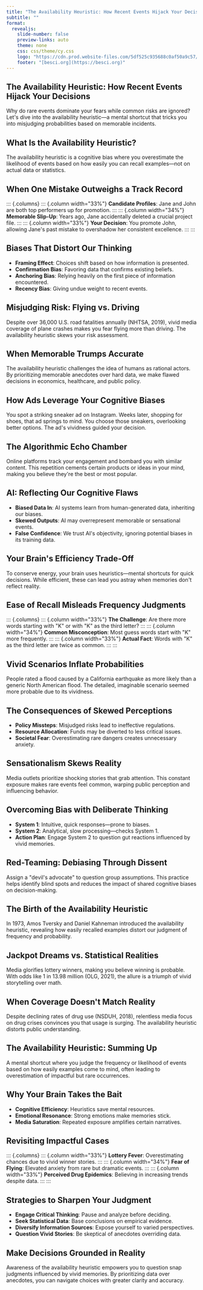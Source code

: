 ```yaml
---
title: "The Availability Heuristic: How Recent Events Hijack Your Decisions"
subtitle: ""
format:
  revealjs:
    slide-number: false
    preview-links: auto
    theme: none
    css: css/theme/cy.css
    logo: "https://cdn.prod.website-files.com/5df525c935688c0af50a9c57/625ef4e2e44066485ac4ffac_New%20TBI%20BeSci.org%20Mark%20-%20Dark.svg"
    footer: "[besci.org](https://besci.org)"
---
```


## The Availability Heuristic: How Recent Events Hijack Your Decisions

Why do rare events dominate your fears while common risks are ignored? Let's dive into the availability heuristic—a mental shortcut that tricks you into misjudging probabilities based on memorable incidents.

## What Is the Availability Heuristic?

The availability heuristic is a cognitive bias where you overestimate the likelihood of events based on how easily you can recall examples—not on actual data or statistics.

## When One Mistake Outweighs a Track Record

::: {.columns}
::: {.column width="33%"}
**Candidate Profiles**: Jane and John are both top performers up for promotion.
:::
::: {.column width="34%"}
**Memorable Slip-Up**: Years ago, Jane accidentally deleted a crucial project file.
:::
::: {.column width="33%"}
**Your Decision**: You promote John, allowing Jane's past mistake to overshadow her consistent excellence.
:::
:::

## Biases That Distort Our Thinking

- **Framing Effect**: Choices shift based on how information is presented.
- **Confirmation Bias**: Favoring data that confirms existing beliefs.
- **Anchoring Bias**: Relying heavily on the first piece of information encountered.
- **Recency Bias**: Giving undue weight to recent events.

## Misjudging Risk: Flying vs. Driving

Despite over 36,000 U.S. road fatalities annually (NHTSA, 2019), vivid media coverage of plane crashes makes you fear flying more than driving. The availability heuristic skews your risk assessment.

## When Memorable Trumps Accurate

The availability heuristic challenges the idea of humans as rational actors. By prioritizing memorable anecdotes over hard data, we make flawed decisions in economics, healthcare, and public policy.

## How Ads Leverage Your Cognitive Biases

You spot a striking sneaker ad on Instagram. Weeks later, shopping for shoes, that ad springs to mind. You choose those sneakers, overlooking better options. The ad's vividness guided your decision.

## The Algorithmic Echo Chamber

Online platforms track your engagement and bombard you with similar content. This repetition cements certain products or ideas in your mind, making you believe they're the best or most popular.

## AI: Reflecting Our Cognitive Flaws

- **Biased Data In**: AI systems learn from human-generated data, inheriting our biases.
- **Skewed Outputs**: AI may overrepresent memorable or sensational events.
- **False Confidence**: We trust AI's objectivity, ignoring potential biases in its training data.

## Your Brain's Efficiency Trade-Off

To conserve energy, your brain uses heuristics—mental shortcuts for quick decisions. While efficient, these can lead you astray when memories don't reflect reality.

## Ease of Recall Misleads Frequency Judgments

::: {.columns}
::: {.column width="33%"}
**The Challenge**: Are there more words starting with "K" or with "K" as the third letter?
:::
::: {.column width="34%"}
**Common Misconception**: Most guess words start with "K" more frequently.
:::
::: {.column width="33%"}
**Actual Fact**: Words with "K" as the third letter are twice as common.
:::
:::

## Vivid Scenarios Inflate Probabilities

People rated a flood caused by a California earthquake as more likely than a generic North American flood. The detailed, imaginable scenario seemed more probable due to its vividness.

## The Consequences of Skewed Perceptions

- **Policy Missteps**: Misjudged risks lead to ineffective regulations.
- **Resource Allocation**: Funds may be diverted to less critical issues.
- **Societal Fear**: Overestimating rare dangers creates unnecessary anxiety.

## Sensationalism Skews Reality

Media outlets prioritize shocking stories that grab attention. This constant exposure makes rare events feel common, warping public perception and influencing behavior.

## Overcoming Bias with Deliberate Thinking

- **System 1**: Intuitive, quick responses—prone to biases.
- **System 2**: Analytical, slow processing—checks System 1.
- **Action Plan**: Engage System 2 to question gut reactions influenced by vivid memories.

## Red-Teaming: Debiasing Through Dissent

Assign a "devil's advocate" to question group assumptions. This practice helps identify blind spots and reduces the impact of shared cognitive biases on decision-making.

## The Birth of the Availability Heuristic

In 1973, Amos Tversky and Daniel Kahneman introduced the availability heuristic, revealing how easily recalled examples distort our judgment of frequency and probability.

## Jackpot Dreams vs. Statistical Realities

Media glorifies lottery winners, making you believe winning is probable. With odds like 1 in 13.98 million (OLG, 2021), the allure is a triumph of vivid storytelling over math.

## When Coverage Doesn't Match Reality

Despite declining rates of drug use (NSDUH, 2018), relentless media focus on drug crises convinces you that usage is surging. The availability heuristic distorts public understanding.

## The Availability Heuristic: Summing Up

A mental shortcut where you judge the frequency or likelihood of events based on how easily examples come to mind, often leading to overestimation of impactful but rare occurrences.

## Why Your Brain Takes the Bait

- **Cognitive Efficiency**: Heuristics save mental resources.
- **Emotional Resonance**: Strong emotions make memories stick.
- **Media Saturation**: Repeated exposure amplifies certain narratives.

## Revisiting Impactful Cases

::: {.columns}
::: {.column width="33%"}
**Lottery Fever**: Overestimating chances due to vivid winner stories.
:::
::: {.column width="34%"}
**Fear of Flying**: Elevated anxiety from rare but dramatic events.
:::
::: {.column width="33%"}
**Perceived Drug Epidemics**: Believing in increasing trends despite data.
:::
:::

## Strategies to Sharpen Your Judgment

- **Engage Critical Thinking**: Pause and analyze before deciding.
- **Seek Statistical Data**: Base conclusions on empirical evidence.
- **Diversify Information Sources**: Expose yourself to varied perspectives.
- **Question Vivid Stories**: Be skeptical of anecdotes overriding data.

## Make Decisions Grounded in Reality

Awareness of the availability heuristic empowers you to question snap judgments influenced by vivid memories. By prioritizing data over anecdotes, you can navigate choices with greater clarity and accuracy.
